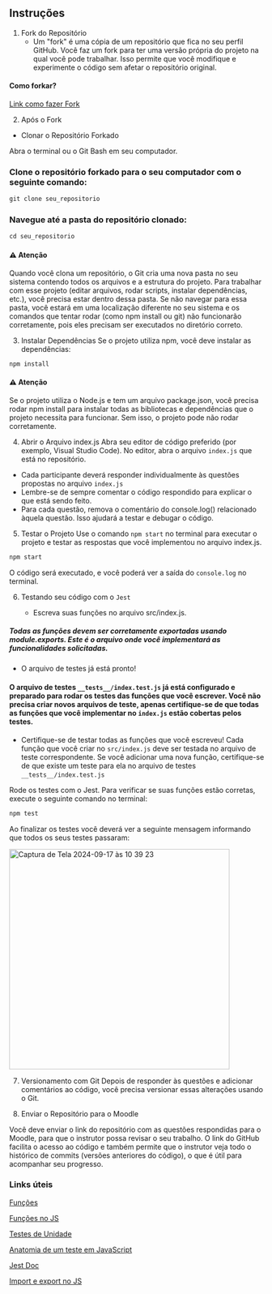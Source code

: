 ## Instruções

1. Fork do Repositório
   - Um "fork" é uma cópia de um repositório que fica no seu perfil GitHub. Você faz um fork para ter uma versão própria do projeto na qual você pode trabalhar. Isso permite que você modifique e experimente o código sem afetar o repositório original.

     
#### Como forkar?

[Link como fazer Fork](https://github.com/campinho-digital/Como-fazer-um-Fork)

2. Após o Fork

- Clonar o Repositório Forkado
  
Abra o terminal ou o Git Bash em seu computador.


### Clone o repositório forkado para o seu computador com o seguinte comando:

~~~javascript
git clone seu_repositorio
~~~


### Navegue até a pasta do repositório clonado:

~~~javascript
cd seu_repositorio
~~~

#### ⚠️ Atenção 

Quando você clona um repositório, o Git cria uma nova pasta no seu sistema contendo todos os arquivos e a estrutura do projeto. Para trabalhar com esse projeto (editar arquivos, rodar scripts, instalar dependências, etc.), você precisa estar dentro dessa pasta. Se não navegar para essa pasta, você estará em uma localização diferente no seu sistema e os comandos que tentar rodar (como npm install ou git) não funcionarão corretamente, pois eles precisam ser executados no diretório correto.


3. Instalar Dependências
Se o projeto utiliza npm, você deve instalar as dependências:

~~~javascript
npm install

~~~

#### ⚠️ Atenção 
Se o projeto utiliza o Node.js e tem um arquivo package.json, você precisa rodar npm install para instalar todas as bibliotecas e dependências que o projeto necessita para funcionar. Sem isso, o projeto pode não rodar corretamente.

4. Abrir o Arquivo index.js
Abra seu editor de código preferido (por exemplo, Visual Studio Code).
No editor, abra o arquivo `index.js` que está no repositório.

- Cada participante deverá responder individualmente às questões propostas no arquivo `index.js`
- Lembre-se de sempre comentar o código respondido para explicar o que está sendo feito.
- Para cada questão, remova o comentário do console.log() relacionado àquela questão. Isso ajudará a testar e debugar o código.


5. Testar o Projeto
Use o comando `npm start` no terminal para executar o projeto e testar as respostas que você implementou no arquivo index.js.

~~~javascript
npm start
~~~

O código será executado, e você poderá ver a saída do `console.log` no terminal.

6. Testando seu código com o  `Jest`

   - Escreva suas funções no arquivo src/index.js.
  ##### Todas as funções devem ser corretamente exportadas usando module.exports. Este é o arquivo onde você implementará as funcionalidades solicitadas.

   - O arquivo de testes já está pronto!
#### O arquivo de testes `__tests__/index.test.js` já está configurado e preparado para rodar os testes das funções que você escrever. Você não precisa criar novos arquivos de teste, apenas certifique-se de que todas as funções que você implementar no `index.js` estão cobertas pelos testes.

- Certifique-se de testar todas as funções que você escreveu!
Cada função que você criar no `src/index.js` deve ser testada no arquivo de teste correspondente. Se você adicionar uma nova função, certifique-se de que existe um teste para ela no arquivo de testes `__tests__/index.test.js`

Rode os testes com o Jest.
Para verificar se suas funções estão corretas, execute o seguinte comando no terminal:

~~~javascript
npm test
~~~

Ao finalizar os testes você deverá ver a seguinte mensagem informando que todos os seus testes passaram:

<img width="435" alt="Captura de Tela 2024-09-17 às 10 39 23" src="https://github.com/user-attachments/assets/5b725553-d228-455e-ba8c-c2c7f719a58e">

7. Versionamento com Git
Depois de responder às questões e adicionar comentários ao código, você precisa versionar essas alterações usando o Git.

8. Enviar o Repositório para o Moodle

Você deve enviar o link do repositório com as questões respondidas para o Moodle, para que o instrutor possa revisar o seu trabalho. O link do GitHub facilita o acesso ao código e também permite que o instrutor veja todo o histórico de commits (versões anteriores do código), o que é útil para acompanhar seu progresso.


### Links úteis


[Funções](https://developer.mozilla.org/pt-BR/docs/Web/JavaScript/Guide/Functions)

[Funções no JS](https://www.javascriptprogressivo.net/2018/12/Funcao-Parametro-Argumento-Retorno.html)

[Testes de Unidade](https://aws.amazon.com/pt/what-is/unit-testing/)

[Anatomia de um teste em JavaScript](https://gabrieluizramos.com.br/anatomia-de-um-teste-em-javascript)

[Jest Doc](https://jestjs.io/pt-BR/docs/setup-teardown#repetindo-a-configura%C3%A7%C3%A3o-para-v%C3%A1rios-testes)

[Import e export no JS](https://www.alura.com.br/artigos/como-funciona-o-import-e-export-do-javascript?srsltid=AfmBOoo-2uSgAbPe7kN4e8KPMtQFEa49Az5_2_I-WRVOL-2qHmgtA4KF)






